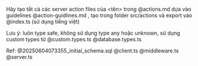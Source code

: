 Hãy tạo tất cả các server action files của <tên> trong @actions.md dựa vào guidelines @action-guidlines.md , tạo trong folder src/actions và export vào @index.ts (sử dụng tiếng việt)

Lưu ý: luôn type safe, không sử dụng type any hoặc unknown, sử dụng custom types từ @custom.types.ts @database.types.ts

Ref: @20250604073355_initial_schema.sql @client.ts @middleware.ts @server.ts
